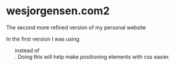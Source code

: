 # wesjorgensen.com2
The second more refined version of my personal website

In the first version I was using <ul> instead of <div>. Doing this will help make positioning elements with css easier.
